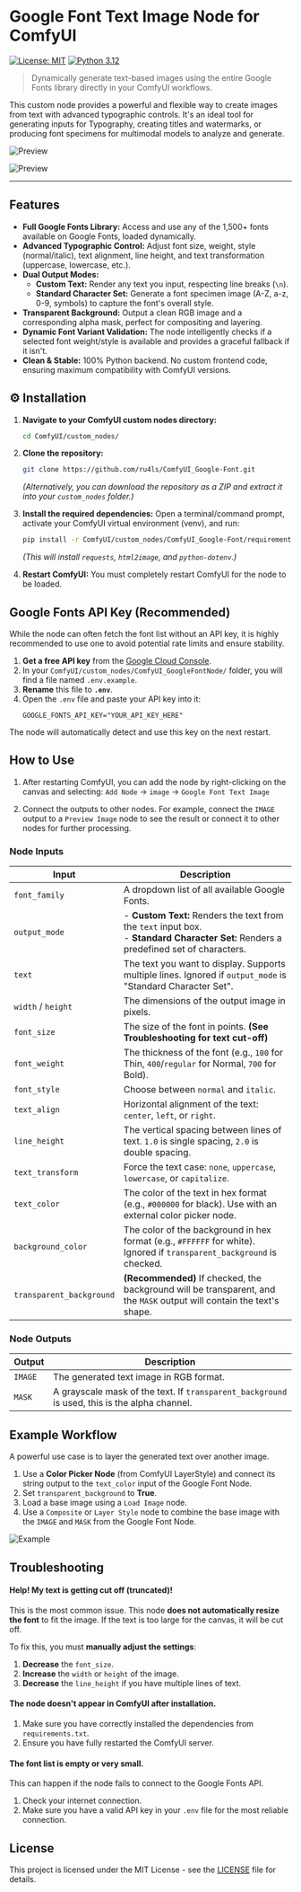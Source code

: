 # Google Font Text Image Node for ComfyUI

[![License: MIT](https://img.shields.io/badge/License-MIT-yellow.svg)](https://opensource.org/licenses/MIT)
[![Python 3.12](https://img.shields.io/badge/Python-3.12-blue.svg)](https://www.python.org/downloads/release/python-3120/)

> Dynamically generate text-based images using the entire Google Fonts library directly in your ComfyUI workflows.

This custom node provides a powerful and flexible way to create images from text with advanced typographic controls. It's an ideal tool for generating inputs for Typography, creating titles and watermarks, or producing font specimens for multimodal models to analyze and generate.

![Preview](media/preview.png)

![Preview](media/example-1.png)

---

## Features

-   **Full Google Fonts Library:** Access and use any of the 1,500+ fonts available on Google Fonts, loaded dynamically.
-   **Advanced Typographic Control:** Adjust font size, weight, style (normal/italic), text alignment, line height, and text transformation (uppercase, lowercase, etc.).
-   **Dual Output Modes:**
    -   **Custom Text:** Render any text you input, respecting line breaks (`\n`).
    -   **Standard Character Set:** Generate a font specimen image (A-Z, a-z, 0-9, symbols) to capture the font's overall style.
-   **Transparent Background:** Output a clean RGB image and a corresponding alpha mask, perfect for compositing and layering.
-   **Dynamic Font Variant Validation:** The node intelligently checks if a selected font weight/style is available and provides a graceful fallback if it isn't.
-   **Clean & Stable:** 100% Python backend. No custom frontend code, ensuring maximum compatibility with ComfyUI versions.

## ⚙️ Installation

1.  **Navigate to your ComfyUI custom nodes directory:**
    ```bash
    cd ComfyUI/custom_nodes/
    ```

2.  **Clone the repository:**
    ```bash
    git clone https://github.com/ru4ls/ComfyUI_Google-Font.git
    ```
    *(Alternatively, you can download the repository as a ZIP and extract it into your `custom_nodes` folder.)*

3.  **Install the required dependencies:**
    Open a terminal/command prompt, activate your ComfyUI virtual environment (venv), and run:
    ```bash
    pip install -r ComfyUI/custom_nodes/ComfyUI_Google-Font/requirements.txt
    ```
    *(This will install `requests`, `html2image`, and `python-dotenv`.)*

4.  **Restart ComfyUI:**
    You must completely restart ComfyUI for the node to be loaded.

## Google Fonts API Key (Recommended)

While the node can often fetch the font list without an API key, it is highly recommended to use one to avoid potential rate limits and ensure stability.

1.  **Get a free API key** from the [Google Cloud Console](https://developers.google.com/fonts/docs/developer_api#APIKey).
2.  In your `ComfyUI/custom_nodes/ComfyUI_GoogleFontNode/` folder, you will find a file named `.env.example`.
3.  **Rename** this file to **`.env`**.
4.  Open the `.env` file and paste your API key into it:
    ```
    GOOGLE_FONTS_API_KEY="YOUR_API_KEY_HERE"
    ```

The node will automatically detect and use this key on the next restart.

## How to Use

1.  After restarting ComfyUI, you can add the node by right-clicking on the canvas and selecting:
    `Add Node` -> `image` -> `Google Font Text Image`

2.  Connect the outputs to other nodes. For example, connect the `IMAGE` output to a `Preview Image` node to see the result or connect it to other nodes for further processing.

### Node Inputs

| Input                    | Description                                                                                                                              |
| ------------------------ | ---------------------------------------------------------------------------------------------------------------------------------------- |
| `font_family`            | A dropdown list of all available Google Fonts.                                                                                           |
| `output_mode`            | - **Custom Text:** Renders the text from the `text` input box.<br>- **Standard Character Set:** Renders a predefined set of characters.      |
| `text`                   | The text you want to display. Supports multiple lines. Ignored if `output_mode` is "Standard Character Set".                               |
| `width` / `height`       | The dimensions of the output image in pixels.                                                                                            |
| `font_size`              | The size of the font in points. **(See Troubleshooting for text cut-off)**                                                                 |
| `font_weight`            | The thickness of the font (e.g., `100` for Thin, `400`/`regular` for Normal, `700` for Bold).                                              |
| `font_style`             | Choose between `normal` and `italic`.                                                                                                    |
| `text_align`             | Horizontal alignment of the text: `center`, `left`, or `right`.                                                                          |
| `line_height`            | The vertical spacing between lines of text. `1.0` is single spacing, `2.0` is double spacing.                                            |
| `text_transform`         | Force the text case: `none`, `uppercase`, `lowercase`, or `capitalize`.                                                                  |
| `text_color`             | The color of the text in hex format (e.g., `#000000` for black). Use with an external color picker node.                                   |
| `background_color`       | The color of the background in hex format (e.g., `#FFFFFF` for white). Ignored if `transparent_background` is checked.                      |
| `transparent_background` | **(Recommended)** If checked, the background will be transparent, and the `MASK` output will contain the text's shape.                      |

### Node Outputs

| Output  | Description                                                                                             |
| ------- | ------------------------------------------------------------------------------------------------------- |
| `IMAGE` | The generated text image in RGB format.                                                                 |
| `MASK`  | A grayscale mask of the text. If `transparent_background` is used, this is the alpha channel.             |

## Example Workflow

A powerful use case is to layer the generated text over another image.

1.  Use a **Color Picker Node** (from ComfyUI LayerStyle) and connect its string output to the `text_color` input of the Google Font Node.
2.  Set `transparent_background` to **True**.
3.  Load a base image using a `Load Image` node.
4.  Use a `Composite` or `Layer Style` node to combine the base image with the `IMAGE` and `MASK` from the Google Font Node.

![Example](media/example.png)

## Troubleshooting

#### **Help! My text is getting cut off (truncated)!**

This is the most common issue. This node **does not automatically resize the font** to fit the image. If the text is too large for the canvas, it will be cut off.

To fix this, you must **manually adjust the settings**:
1.  **Decrease** the `font_size`.
2.  **Increase** the `width` or `height` of the image.
3.  **Decrease** the `line_height` if you have multiple lines of text.

#### **The node doesn't appear in ComfyUI after installation.**

1.  Make sure you have correctly installed the dependencies from `requirements.txt`.
2.  Ensure you have fully restarted the ComfyUI server.

#### **The font list is empty or very small.**

This can happen if the node fails to connect to the Google Fonts API.
1.  Check your internet connection.
2.  Make sure you have a valid API key in your `.env` file for the most reliable connection.

## License

This project is licensed under the MIT License - see the [LICENSE](LICENSE) file for details.